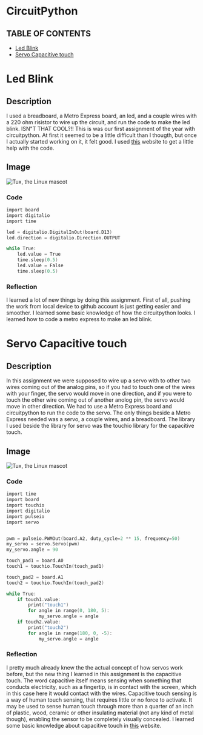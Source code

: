 # CircuitPython

## TABLE OF CONTENTS
* [Led Blink](#Led-Blink)
* [Servo Capacitive touch](#Servo-Capacitive-touch)

# Led Blink
## Description
  I used a breadboard, a Metro Express board, an led, and a couple wires with a 220 ohm risistor to wire up the circuit, and run the code to make the led blink. ISN"T THAT COOL?!! This is was our first assignment of the year with circuitpython. At first it seemed to be a little difficult than I thougth, but once I actually started working on it, it felt good. I used [this](https://learn.adafruit.com/adafruit-metro-m4-express-featuring-atsamd51/creating-and-editing-code) website to get a little help with the code.  
## Image
 ![Tux, the Linux mascot](https://github.com/afaqirz67/CircuitPython---III/blob/main/images/Led-Blink.jpg?raw=true)

### Code
```C
import board
import digitalio
import time

led = digitalio.DigitalInOut(board.D13)
led.direction = digitalio.Direction.OUTPUT

while True:
    led.value = True
    time.sleep(0.5)
    led.value = False
    time.sleep(0.5)
```

### Reflection 
I learned a lot of new things by doing this assignment. First of all, pushing the work from local device to github account is just getting easier and smoother. I learned some basic knowledge of how the circuitpython looks. I learned how to code a metro express to make an led blink.


# Servo Capacitive touch
## Description
In this assignment we were supposed to wire up a servo with to other two wires coming out of the analog pins, so if you had to touch one of the wires with your finger, the servo would move in one direction, and if you were to touch the other wire coming out of another anolog pin, the servo would move in other direction. We had to use a Metro Express board and circuitpython to run the code to the servo. The only things beside a Metro Express needed was a servo, a couple wires, and a breadboard. The library I used beside the library for servo was the touchio library for the capacitive touch.    

## Image 

 ![Tux, the Linux mascot](https://github.com/afaqirz67/CircuitPython---III/blob/main/images/Servo.png?raw=true)

### Code
```C
import time
import board
import touchio
import digitalio
import pulseio
import servo


pwm = pulseio.PWMOut(board.A2, duty_cycle=2 ** 15, frequency=50)
my_servo = servo.Servo(pwm)
my_servo.angle = 90

touch_pad1 = board.A0
touch1 = touchio.TouchIn(touch_pad1)

touch_pad2 = board.A1
touch2 = touchio.TouchIn(touch_pad2)

while True:
    if touch1.value:
        print("touch1")
        for angle in range(0, 180, 5):
            my_servo.angle = angle
    if touch2.value:
        print("touch2")
        for angle in range(180, 0, -5):
            my_servo.angle = angle

```

### Reflection
I pretty much already knew the the actual concept of how servos work before, but the new thing I learned in this assignment is the capacitive touch. The word capacitive itself means sensing when something that conducts electricity, such as a fingertip, is in contact with the screen, which in this case here it would contact with the wires. Capacitive touch sensing is a way of human touch sensing, that requires little or no force to activate. It may be used to sense human touch through more than a quarter of an inch of plastic, wood, ceramic or other insulating material (not any kind of metal though), enabling the sensor to be completely visually concealed. I learned some basic knowledge about capacitive touch in [this](https://www.instructables.com/How-To-Use-Touch-Sensors-With-Arduino/#:~:text=Capacitive%20touch%20sensing%20is%20a%20way%20of%20human,enabling%20the%20sensor%20to%20be%20completely%20visually%20concealed.) website. 
